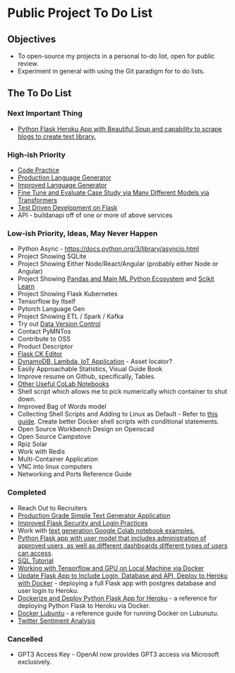# Public Project To Do List

## Objectives

* To open-source my projects in a personal to-do list, open for public review.
* Experiment in general with using the Git paradigm for to do lists.

## The To Do List

### Next Important Thing

* [Python Flask Heroku App with Beautiful Soup and capability to scrape blogs to create text library.](https://github.com/pwdel/webscrape)

### High-ish Priority

* [Code Practice](https://github.com/pwdel/codepractice)
* [Production Language Generator](https://github.com/pwdel/productionlanguagegenerator)
* [Improved Language Generator](https://github.com/pwdel/improvedlanguagegenerator)
* [Fine Tune and Evaluate Case Study via Many Different Models via Transformers](https://huggingface.co/transformers/training.html)
* [Test Driven Development on Flask](https://github.com/pwdel/unittestflask)
* API - buildanapi off of one or more of above services

### Low-ish Priority, Ideas, May Never Happen

* Python Async - https://docs.python.org/3/library/asyncio.html
* Project Showing SQLite
* Project Showing Either Node/React/Angular (probably either Node or Angular)
* Project Showing [Pandas and Main ML Python Ecosystem](https://www.scipy.org/) and [Scikit Learn](https://scikit-learn.org/stable/)
* Project Showing Flask Kubernetes
* Tensorflow by Itself
* Pytorch Language Gen
* Project Showing ETL / Spark / Kafka
* Try out [Data Version Control](https://dvc.org/)
* Contact PyMNTos
* Contribute to OSS
* Product Descriptor
* [Flask CK Editor](https://github.com/greyli/flask-ckeditor)
* [DynamoDB, Lambda, IoT Application]() - Asset locator?
* Easily Approachable Statistics, Visual Guide Book
* Improve resume on Github, specifically, Tables.
* [Other Useful CoLab Notebooks](https://devminator.com/forums/topic/list-of-natural-language-processing-nlp-google-colab-notebooks/)
* Shell script which allows me to pick numerically which container to shut down.
* Improved Bag of Words model
* Collecting Shell Scripts and Adding to Linux as Default - Refer to [this guide](https://www.tecmint.com/write-custom-shell-functions-and-libraries-in-linux/).  Create better Docker shell scripts with conditional statements.
* Open Source Workbench Design on Openscad
* Open Source Campstove
* Rpiz Solar
* Work with Redis
* Multi-Container Application
* VNC into linux computers
* Networking and Ports Reference Guide

### Completed

* Reach Out to Recruiters
* [Production Grade Simple Text Generator Application](https://github.com/pwdel/srcflask)
* [Improved Flask Security and Login Practices](https://github.com/pwdel/flasksecurity)
* Work with [text generation Google Colab notebook examples.](https://github.com/pwdel/textgeneratornotes)
* [Python Flask app with user model that includes administration of approved users, as well as different dashboards different types of users can access](https://github.com/pwdel/userlevelmodelsflask).
* [SQL Tutorial](https://github.com/pwdel/sqltutorial)
* [Working with Tensorflow and GPU on Local Machine via Docker](https://github.com/pwdel/nvidialubuntutensorflow)
* [Update Flask App to Include Login, Database and API, Deploy to Heroku with Docker](https://github.com/pwdel/postgresloginapiherokudockerflask) - deploying a full Flask app with postgres database and user login to Heroku.
* [Dockerize and Deploy Python Flask App for Heroku](https://github.com/pwdel/herokudockerflask) - a reference for deploying Python Flask to Heroku via Docker.
* [Docker Lubuntu](https://github.com/pwdel/dockerlubuntu) - a reference guide for running Docker on Lubunutu.
* [Twitter Sentiment Analysis](https://github.com/pwdel/appletwittersentiment/blob/main/readmesections/WordEmbeddings.md)

### Cancelled

* GPT3 Access Key - OpenAI now provides GPT3 access via Microsoft exclusively.

